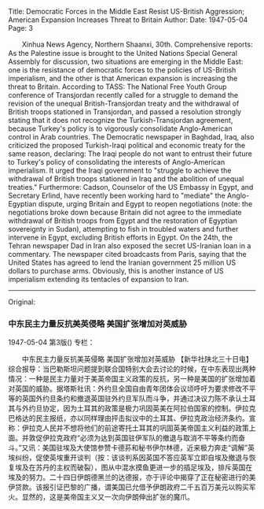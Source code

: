 Title: Democratic Forces in the Middle East Resist US-British Aggression; American Expansion Increases Threat to Britain
Author:
Date: 1947-05-04
Page: 3

　　Xinhua News Agency, Northern Shaanxi, 30th. Comprehensive reports: As the Palestine issue is brought to the United Nations Special General Assembly for discussion, two situations are emerging in the Middle East: one is the resistance of democratic forces to the policies of US-British imperialism, and the other is that American expansion is increasing the threat to Britain. According to TASS: The National Free Youth Group conference of Transjordan recently called for a struggle to demand the revision of the unequal British-Transjordan treaty and the withdrawal of British troops stationed in Transjordan, and passed a resolution strongly stating that it does not recognize the Turkish-Transjordan agreement, because Turkey's policy is to vigorously consolidate Anglo-American control in Arab countries. The Democratic newspaper in Baghdad, Iraq, also criticized the proposed Turkish-Iraqi political and economic treaty for the same reason, declaring: The Iraqi people do not want to entrust their future to Turkey's policy of consolidating the interests of Anglo-American imperialism. It urged the Iraqi government to "struggle to achieve the withdrawal of British troops stationed in Iraq and the abolition of unequal treaties." Furthermore: Cadson, Counselor of the US Embassy in Egypt, and Secretary Erlind, have recently been working hard to "mediate" the Anglo-Egyptian dispute, urging Britain and Egypt to reopen negotiations (note: the negotiations broke down because Britain did not agree to the immediate withdrawal of British troops from Egypt and the restoration of Egyptian sovereignty in Sudan), attempting to fish in troubled waters and further intervene in Egypt, excluding British efforts in Egypt. On the 24th, the Tehran newspaper Dad in Iran also exposed the secret US-Iranian loan in a commentary. The newspaper cited broadcasts from Paris, saying that the United States has agreed to lend the Iranian government 25 million US dollars to purchase arms. Obviously, this is another instance of US imperialism extending its tentacles of expansion to Iran.



<hr /> 

Original: 


### 中东民主力量反抗美英侵略  美国扩张增加对英威胁

1947-05-04
第3版()
专栏：

　　中东民主力量反抗美英侵略
    美国扩张增加对英威胁
    【新华社陕北三十日电】综合报导：当巴勒斯坦问题提到联合国特别大会去讨论的时候，在中东表现出两种情况：一种是民主力量对于美英帝国主义政策的反抗，另一种是美国的扩张增加着对英国的威胁。据塔斯社讯：外约旦全国自由青年团体会议顷呼吁为要求修改不平等的英国外约旦条约和撤退英国驻外约旦军队而斗争，并通过决议力陈不承认土耳其与外约旦协定，因为土耳其的政策是极力巩固英美在阿拉伯国家的控制。伊拉克巴格达的民主报纸，亦以同样理由抨击拟议中的土耳其、伊拉克政治经济条约。宣称：伊拉克人民并不想将他们的前途寄托土耳其的巩固英美帝国主义利益的政策上面。并敦促伊拉克政府“必须为达到英国驻伊军队的撤退与取消不平等条约而奋斗。”又讯：美国驻埃及大使馆参赞卡德荪和秘书伊尔林德，近来极力奔走“调解”英埃纠纷，促使英埃重开谈判（按：该谈判系因英国不答应英军立即自埃及撤退与恢复埃及在苏丹的主权而破裂），图从中混水摸鱼更进一步的插足埃及，排斥英国在埃及的努力。二十四日伊朗德黑兰的达德报，亦于评论中揭穿了正在秘密进行的美伊贷款。该报引证巴黎的广播，谓美国已允借予伊朗政府二千五百万美元以购买军火。显然的，这是美帝国主义又一次向伊朗伸出扩张的魔爪。
